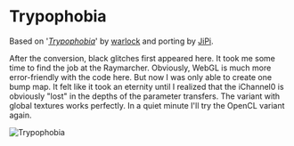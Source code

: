 Trypophobia
==================

Based on '_[Trypophobia](https://www.shadertoy.com/view/WddXDf)_' by [warlock](https://www.shadertoy.com/user/warlock) and porting by [JiPi](Profiles/JiPi.md).

After the conversion, black glitches first appeared here. It took me some time to find the job at the Raymarcher. Obviously, WebGL is much more error-friendly with the code here.
But now I was only able to create one bump map. It felt like it took an eternity until I realized that the iChannel0 is obviously "lost" in the depths of the parameter transfers. The variant with global textures works perfectly. In a quiet minute I'll try the OpenCL variant again.


![Trypophobia](https://user-images.githubusercontent.com/78935215/114274665-df8aa080-9a1f-11eb-9ac2-132f2f167f0a.gif)

